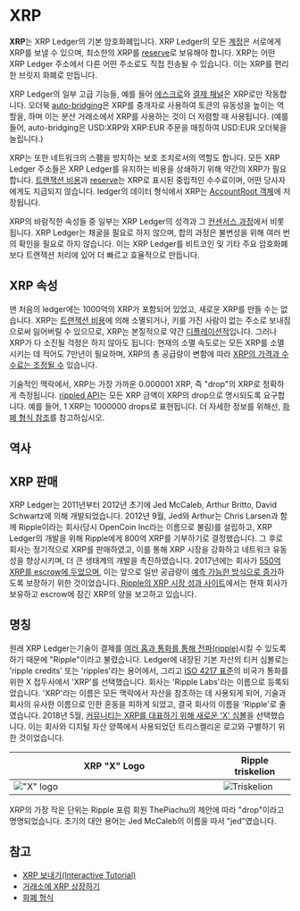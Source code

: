 # XRP

**XRP**는 XRP Ledger의 기본 암호화폐입니다. XRP Ledger의 모든 [계정](../undefined-3/undefined/)은 서로에게 XRP를 보낼 수 있으며, 최소한의 XRP를 [reserve](../undefined-3/undefined/reserves.md)로 보유해야 합니다. XRP는 어떤 XRP Ledger 주소에서 다른 어떤 주소로도 직접 전송될 수 있습니다. 이는 XRP를 편리한 브릿지 화폐로 만듭니다.

XRP Ledger의 일부 고급 기능들, 예를 들어 [에스크로](../undefined-1/undefined-2.md)와 [결제 채널](../undefined-1/undefined-4.md)은 XRP로만 작동합니다. 오더북 [auto-bridging](../dex/auto-bridging.md)은 XRP를 중개자로 사용하여 토큰의 유동성을 높이는 역할을, 하며 이는 분산 거래소에서 XRP를 사용하는 것이 더 저렴할 때 사용됩니다. (예를 들어, auto-bridging은 USD:XRP와 XRP:EUR 주문을 매칭하여 USD:EUR 오더북을 늘립니다.)

XRP는 또한 네트워크의 스팸을 방지하는 보호 조치로서의 역할도 합니다. 모든 XRP Ledger 주소들은 XRP Ledger를 유지하는 비용을 상쇄하기 위해 약간의 XRP가 필요합니다. [트랜잭션 비용](../transactions/transaction-cost.md)과  [reserve](../undefined-3/undefined/reserves.md)는 XRP로 표시된 중립적인 수수료이며, 어떤 당사자에게도 지급되지 않습니다. ledger의 데이터 형식에서 XRP는 [AccountRoot 객체](../../references/xrp-ledger/ledger/ledger-1/accountroot.md)에 저장됩니다.

XRP의 바람직한 속성들 중 일부는 XRP Ledger의 성격과 그 [컨센서스 과정](../consensus-protocol/consensus-structure.md)에서 비롯됩니다. XRP Ledger는 채굴을 필요로 하지 않으며, 합의 과정은 불변성을 위해 여러 번의 확인을 필요로 하지 않습니다. 이는 XRP Ledger를 비트코인 및 기타 주요 암호화폐보다 트랜잭션 처리에 있어 더 빠르고 효율적으로 만듭니다.

## XRP 속성&#x20;

맨 처음의 ledger에는 1000억의 XRP가 포함되어 있었고, 새로운 XRP를 만들 수는 없습니다. XRP는 [트랜잭션 비용](../transactions/transaction-cost.md)에 의해 소멸되거나, 키를 가진 사람이 없는 주소로 보내짐으로써 잃어버릴 수 있으므로, XRP는 본질적으로 약간 [디플레이션적](https://en.wikipedia.org/wiki/Deflation)입니다. 그러나 XRP가 다 소진될 걱정은 하지 않아도 됩니다: 현재의 소멸 속도로는 모든 XRP를 소멸시키는 데 적어도 7만년이 필요하며, XRP의 총 공급량이 변함에 따라 [XRP의 가격과 수수료는 조정될 수](../consensus-protocol/undefined-3.md) 있습니다.

기술적인 맥락에서, XRP는 가장 가까운 0.000001 XRP, 즉 "drop"의 XRP로 정확하게 측정됩니다. [rippled API](../../references/http-websocket-apis/)는 모든 XRP 금액이 XRP의 drop으로 명시되도록 요구합니다. 예를 들어, 1 XRP는 1000000 drops로 표현됩니다. 더 자세한 정보를 위해선, [화폐 형식 참조](../../references/xrp-ledger/undefined/undefined.md)를 참고하십시오.

## 역사

## XRP 판매

XRP Ledger는 2011년부터 2012년 초기에 Jed McCaleb, Arthur Britto, David Schwartz에 의해 개발되었습니다. 2012년 9월, Jed와 Arthur는 Chris Larsen과 함께 Ripple이라는 회사(당시 OpenCoin Inc라는 이름으로 불림)를 설립하고, XRP Ledger의 개발을 위해 Ripple에게 800억 XRP를 기부하기로 결정했습니다. 그 후로 회사는 정기적으로 XRP를 판매하였고, 이를 통해 XRP 시장을 강화하고 네트워크 유동성을 향상시키며, 더 큰 생태계의 개발을 촉진하였습니다. 2017년에는 회사가 [550억 XRP를 escrow에 두었으며](https://ripple.com/insights/ripple-escrows-55-billion-xrp-for-supply-predictability/), 이는 앞으로 일반 공급량이 [예측 가능한 방식으로 증가](https://ripple.com/insights/ripple-to-place-55-billion-xrp-in-escrow-to-ensure-certainty-into-total-xrp-supply/)하도록 보장하기 위한 것이었습니다.[ Ripple의 XRP 시장 성과 사이트](https://ripple.com/xrp/)에서는 현재 회사가 보유하고 escrow에 잠긴 XRP의 양을 보고하고 있습니다.

## 명칭

원래 XRP Ledger는기술이 결제를 [여러 홉과 통화를 통해 전파(ripple)](../undefined-2/rippling.md)시킬 수 있도록 하기 때문에 "Ripple"이라고 불렸습니다. Ledger에 내장된 기본 자산의 티커 심볼로는 'ripple credits' 또는 'ripples'라는 용어에서, 그리고 [ISO 4217 표준](https://www.iso.org/iso-4217-currency-codes.html)의 비국가 통화를 위한 X 접두사에서 'XRP'를 선택했습니다. 회사는 'Ripple Labs'라는 이름으로 등록되었습니다. 'XRP'라는 이름은 모든 맥락에서 자산을 참조하는 데 사용되게 되어, 기술과 회사의 유사한 이름으로 인한 혼동을 피하게 되었고, 결국 회사의 이름을 'Ripple'로 줄였습니다. 2018년 5월, [커뮤니티는 XRP를 대표하기 위해 새로운 'X' 심볼](https://twitter.com/xrpsymbol/status/1006925937571713025)을 선택했습니다. 이는 회사와 디지털 자산 양쪽에서 사용되었던 트리스켈리온 로고와 구별하기 위한 것이었습니다.

<table><thead><tr><th width="359.5">XRP "X" Logo</th><th>Ripple triskelion</th></tr></thead><tbody><tr><td><img src="https://xrpl.org/assets/img/xrp-x-logo.png" alt="&#x22;X&#x22; logo"></td><td><img src="https://xrpl.org/img/ripple-triskelion.png" alt="Triskelion"></td></tr></tbody></table>

XRP의 가장 작은 단위는 Ripple 포럼 회원 ThePiachu의 제안에 따라 "drop"이라고 명명되었습니다. 초기의 대안 용어는 Jed McCaleb의 이름을 따서 "jed"였습니다.

## 참고

* [XRP 보내기(Interactive Tutorial)](../../tutorials/undefined-1/xrp.md)
* [거래소에 XRP 상장하기](../../use-cases/decentralized-finance/xrp-list-xrp-as-an-exchange.md)
* [화폐 형식](../../references/xrp-ledger/undefined/undefined.md)
